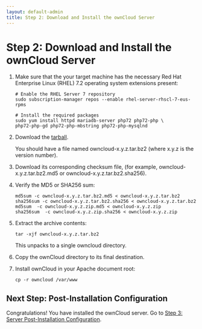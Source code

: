 ```yaml
---
layout: default-admin
title: Step 2: Download and Install the ownCloud Server
---
```


# Step 2: Download and Install the ownCloud Server
1. Make sure that the your target machine has the necessary Red Hat Enterprise Linux (RHEL) 7.2 operating system extensions present:

     ```
     # Enable the RHEL Server 7 repository
     sudo subscription-manager repos --enable rhel-server-rhscl-7-eus-rpms

     # Install the required packages
     sudo yum install httpd mariadb-server php72 php72-php \
     php72-php-gd php72-php-mbstring php72-php-mysqlnd
     ```

2. Download the [tarball](https://owncloud.org/download/#owncloud-server-tar-ball).

   You should have a file named owncloud-x.y.z.tar.bz2 (where x.y.z is the version
   number).

3. Download its corresponding checksum file, (for example, owncloud-x.y.z.tar.bz2.md5 
   or owncloud-x.y.z.tar.bz2.sha256).

4. Verify the MD5 or SHA256 sum:

   ```
   md5sum -c owncloud-x.y.z.tar.bz2.md5 < owncloud-x.y.z.tar.bz2
   sha256sum -c owncloud-x.y.z.tar.bz2.sha256 < owncloud-x.y.z.tar.bz2
   md5sum  -c owncloud-x.y.z.zip.md5 < owncloud-x.y.z.zip
   sha256sum  -c owncloud-x.y.z.zip.sha256 < owncloud-x.y.z.zip
   ```
5. Extract the archive contents:

   ```
   tar -xjf owncloud-x.y.z.tar.bz2
   ```

   This unpacks to a single owncloud directory. 

6. Copy the ownCloud directory to its final destination. 

7. Install ownCloud in your Apache document root:

   ```
   cp -r owncloud /var/www
   ```
## Next Step: Post-Installation Configuration
Congratulations! You have installed the ownCloud server. Go to 
[Step 3: Server Post-Installation Configuration](./qs_admins_config.html).

